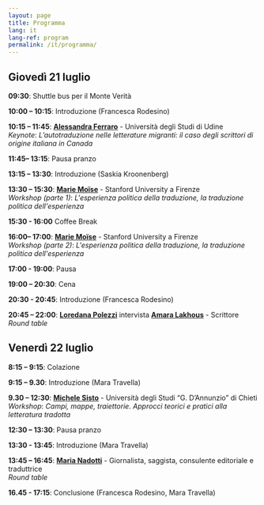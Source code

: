 ```yaml
---
layout: page
title: Programma
lang: it
lang-ref: program
permalink: /it/programma/
---
```


## **Giovedì 21 luglio**

**09:30**: Shuttle bus per il Monte Verità

**10:00 – 10:15**: Introduzione (Francesca Rodesino)

**10:15 – 11:45**: [**Alessandra Ferraro**](https://www.spaceafterborders.com/it/relatrici-tori/Alessandra-Ferraro) - Università degli Studi di Udine <br />
_Keynote_: _L’autotraduzione nelle letterature migranti: il caso degli scrittori di origine italiana in Canada_

**11:45– 13:15**: Pausa pranzo

**13:15 – 13:30**: Introduzione (Saskia Kroonenberg)

**13:30 – 15:30**: [**Marie Moïse**](https://www.spaceafterborders.com/it/relatrici-tori/Marie-Moise) - Stanford University a Firenze <br />
_Workshop (parte 1)_: _L'esperienza politica della traduzione, la traduzione politica dell'esperienza_

**15:30 - 16:00** Coffee Break

**16:00– 17:00**: [**Marie Moïse**](https://www.spaceafterborders.com/it/relatrici-tori/Marie-Moise) - Stanford University a Firenze <br />
 _Workshop (parte 2)_: _L'esperienza politica della traduzione, la traduzione politica dell'esperienza_

**17:00 - 19:00**: Pausa

**19:00 – 20:30**: Cena

**20:30 - 20:45**: Introduzione (Francesca Rodesino)

**20:45 – 22:00**: [**Loredana Polezzi**](https://www.spaceafterborders.com/it/relatrici-tori/Loredana-Polezzi) intervista [**Amara Lakhous**](https://www.spaceafterborders.com/it/relatrici-tori/Amara-Lakhous) - Scrittore <br />
_Round table_


## **Venerdì 22 luglio**

**8:15 – 9:15**: Colazione

**9:15 – 9.30**: Introduzione (Mara Travella)

**9.30 – 12:30**: [**Michele Sisto**](https://www.spaceafterborders.com/it/relatrici-tori/Michele-Sisto) - Università degli Studi “G. D’Annunzio” di Chieti <br />
 _Workshop_: _Campi, mappe, traiettorie. Approcci teorici e pratici alla letteratura tradotta_

**12:30 – 13:30**: Pausa pranzo

**13:30 - 13:45**: Introduzione (Mara Travella)

**13:45 – 16:45**: [**Maria Nadotti**](https://www.spaceafterborders.com/it/relatrici-tori/Maria-Nadotti) - Giornalista, saggista, consulente editoriale e traduttrice <br />
_Round table_

**16.45 - 17:15**: Conclusione (Francesca Rodesino, Mara Travella)
